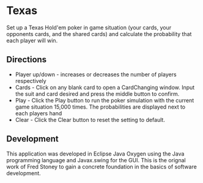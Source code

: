 # Texas
Set up a Texas Hold'em poker in game situation (your cards, your opponents cards, and the shared cards) and calculate the probability that each player will win.
## Directions
* Player up/down - increases or decreases the number of players respectively
* Cards - Click on any blank card to open a CardChanging window. Input the suit and card desired and press the middle button to confirm.
* Play - Click the Play button to run the poker simulation with the current game situation 15,000 times. The probabilities are displayed next to each players hand
* Clear - Click the Clear button to reset the setting to default.
## Development
This application was developed in Eclipse Java Oxygen using the Java programming language and Javax.swing for the GUI. This is the orignal work of Fred Stoney to gain a concrete foundation in the basics of software development.

